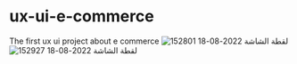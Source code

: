 # ux-ui-e-commerce
The first ux ui project about  e commerce 
![لقطة الشاشة 2022-08-18 152801](https://user-images.githubusercontent.com/32900774/185783397-1b08cde7-c76c-49ac-a034-053995ceee9a.png)
![لقطة الشاشة 2022-08-18 152927](https://user-images.githubusercontent.com/32900774/185783398-f2b3457f-7331-46b0-a0e1-968beb135006.png)
